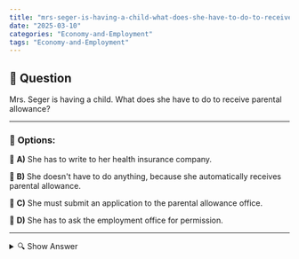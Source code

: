 ```yaml
---
title: "mrs-seger-is-having-a-child-what-does-she-have-to-do-to-receive-parental-allowance"
date: "2025-03-10"
categories: "Economy-and-Employment"
tags: "Economy-and-Employment"
---
```


## 📌 **Question**

Mrs. Seger is having a child. What does she have to do to receive parental allowance?



---

### 📝 **Options:**

🔘 **A)** She has to write to her health insurance company.

🔘 **B)** She doesn't have to do anything, because she automatically receives parental allowance.

🔘 **C)** She must submit an application to the parental allowance office.

🔘 **D)** She has to ask the employment office for permission.

---

<details>
  <summary>🔍 Show Answer</summary>

  <p>
💡  <b>Correct Answer:</b>  c
  </p>
  <p>
    📖<b>Explanation:</b>
    Parental allowance is financial support for parents in Germany who reduce or interrupt their employment after the birth of a child. It is intended to partially compensate for the loss of earnings and promote the compatibility of family and career. In order to receive parental allowance, parents must meet certain requirements and submit a formal application. The competent authority for processing the application is the parental allowance office. There is no automatic grant without an application.
  </p>
</details>
